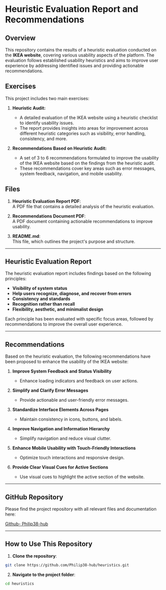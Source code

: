 # Heuristic Evaluation Report and Recommendations

## Overview
This repository contains the results of a heuristic evaluation conducted on the **IKEA website**, covering various usability aspects of the platform. The evaluation follows established usability heuristics and aims to improve user experience by addressing identified issues and providing actionable recommendations.

## Exercises
This project includes two main exercises:

1. **Heuristic Audit:**
   - A detailed evaluation of the IKEA website using a heuristic checklist to identify usability issues.
   - The report provides insights into areas for improvement across different heuristic categories such as visibility, error handling, consistency, and more.

2. **Recommendations Based on Heuristic Audit:**
   - A set of 3 to 6 recommendations formulated to improve the usability of the IKEA website based on the findings from the heuristic audit.
   - These recommendations cover key areas such as error messages, system feedback, navigation, and mobile usability.

## Files
1. **Heuristic Evaluation Report PDF**:  
   A PDF file that contains a detailed analysis of the heuristic evaluation.

2. **Recommendations Document PDF**:  
   A PDF document containing actionable recommendations to improve usability.

3. **README.md**:  
   This file, which outlines the project's purpose and structure.

---

## Heuristic Evaluation Report

The heuristic evaluation report includes findings based on the following principles:
- **Visibility of system status**
- **Help users recognize, diagnose, and recover from errors**
- **Consistency and standards**
- **Recognition rather than recall**
- **Flexibility, aesthetic, and minimalist design**

Each principle has been evaluated with specific focus areas, followed by recommendations to improve the overall user experience.

---

## Recommendations

Based on the heuristic evaluation, the following recommendations have been proposed to enhance the usability of the IKEA website:

1. **Improve System Feedback and Status Visibility**
   - Enhance loading indicators and feedback on user actions.

2. **Simplify and Clarify Error Messages**
   - Provide actionable and user-friendly error messages.

3. **Standardize Interface Elements Across Pages**
   - Maintain consistency in icons, buttons, and labels.

4. **Improve Navigation and Information Hierarchy**
   - Simplify navigation and reduce visual clutter.

5. **Enhance Mobile Usability with Touch-Friendly Interactions**
   - Optimize touch interactions and responsive design.

6. **Provide Clear Visual Cues for Active Sections**
   - Use visual cues to highlight the active section of the website.

---

## GitHub Repository

Please find the project repository with all relevant files and documentation here:

[Github- Philip38-hub](https://github.com/Philip38-hub/heuristics.git)

---

## How to Use This Repository

1. **Clone the repository**:
```bash
git clone https://github.com/Philip38-hub/heuristics.git
```
2. **Navigate to the project folder**:
```bash
cd heuristics
